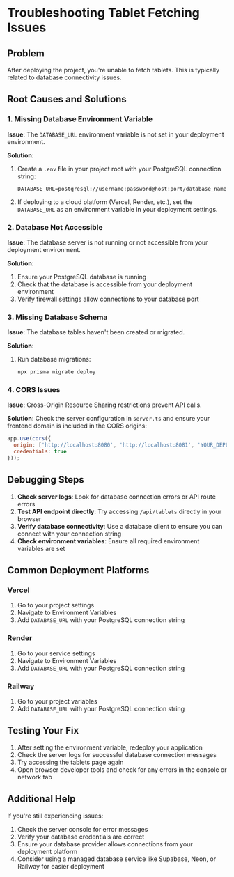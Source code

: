 # Troubleshooting Tablet Fetching Issues

## Problem
After deploying the project, you're unable to fetch tablets. This is typically related to database connectivity issues.

## Root Causes and Solutions

### 1. Missing Database Environment Variable

**Issue**: The `DATABASE_URL` environment variable is not set in your deployment environment.

**Solution**:
1. Create a `.env` file in your project root with your PostgreSQL connection string:
   ```
   DATABASE_URL=postgresql://username:password@host:port/database_name
   ```

2. If deploying to a cloud platform (Vercel, Render, etc.), set the `DATABASE_URL` as an environment variable in your deployment settings.

### 2. Database Not Accessible

**Issue**: The database server is not running or not accessible from your deployment environment.

**Solution**:
1. Ensure your PostgreSQL database is running
2. Check that the database is accessible from your deployment environment
3. Verify firewall settings allow connections to your database port

### 3. Missing Database Schema

**Issue**: The database tables haven't been created or migrated.

**Solution**:
1. Run database migrations:
   ```bash
   npx prisma migrate deploy
   ```

### 4. CORS Issues

**Issue**: Cross-Origin Resource Sharing restrictions prevent API calls.

**Solution**:
Check the server configuration in `server.ts` and ensure your frontend domain is included in the CORS origins:
```javascript
app.use(cors({
  origin: ['http://localhost:8080', 'http://localhost:8081', 'YOUR_DEPLOYED_URL_HERE'],
  credentials: true
}));
```

## Debugging Steps

1. **Check server logs**: Look for database connection errors or API route errors
2. **Test API endpoint directly**: Try accessing `/api/tablets` directly in your browser
3. **Verify database connectivity**: Use a database client to ensure you can connect with your connection string
4. **Check environment variables**: Ensure all required environment variables are set

## Common Deployment Platforms

### Vercel
1. Go to your project settings
2. Navigate to Environment Variables
3. Add `DATABASE_URL` with your PostgreSQL connection string

### Render
1. Go to your service settings
2. Navigate to Environment Variables
3. Add `DATABASE_URL` with your PostgreSQL connection string

### Railway
1. Go to your project variables
2. Add `DATABASE_URL` with your PostgreSQL connection string

## Testing Your Fix

1. After setting the environment variable, redeploy your application
2. Check the server logs for successful database connection messages
3. Try accessing the tablets page again
4. Open browser developer tools and check for any errors in the console or network tab

## Additional Help

If you're still experiencing issues:

1. Check the server console for error messages
2. Verify your database credentials are correct
3. Ensure your database provider allows connections from your deployment platform
4. Consider using a managed database service like Supabase, Neon, or Railway for easier deployment